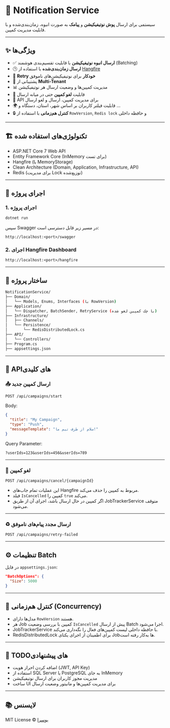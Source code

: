# 📢 Notification Service

سیستمی برای ارسال **پوش نوتیفیکیشن** و **پیامک** به صورت انبوه، زمان‌بندی‌شده و با قابلیت مدیریت کمپین.

---

## ✨ ویژگی‌ها

- ✅ **ارسال انبوه نوتیفیکیشن** با قابلیت تقسیم‌بندی هوشمند (Batching)
- 🕒 **ارسال زمان‌بندی‌شده** با استفاده از [Hangfire](https://www.hangfire.io/)
- 🔁 **Retry خودکار** برای نوتیفیکیشن‌های ناموفق
- 🧩 پشتیبانی از **Multi-Tenant**
- 📊 مدیریت کمپین‌ها و وضعیت ارسال هر نوتیفیکیشن
- 🚫 قابلیت **لغو کمپین** حتی در میانه ارسال
- 🔄 API برای مدیریت کمپین، ارسال و لغو ارسال
- 🌍 قابلیت فیلتر کاربران بر اساس شهر، استان، دستگاه و ...
- 🔒 **کنترل هم‌زمانی** با استفاده از `RowVersion`, `Redis lock` و حافظه داخلی

---

## 🏗️ تکنولوژی‌های استفاده شده

- ASP.NET Core 7 Web API
- Entity Framework Core (InMemory برای تست)
- Hangfire (با MemoryStorage)
- Clean Architecture (Domain, Application, Infrastructure, API)
- Redis (برای مدیریت Lock توزیع‌شده)

---

## 🧪 اجرای پروژه

### 1. اجرای پروژه

```bash
dotnet run
```

سپس Swagger در مسیر زیر قابل دسترسی است:
```
http://localhost:<port>/swagger
```

### 2. اجرای Hangfire Dashboard

```
http://localhost:<port>/hangfire
```

---

## 🧵 ساختار پروژه

```bash
NotificationService/
├── Domain/
│   └── Models, Enums, Interfaces (با RowVersion)
├── Application/
│   └── Dispatcher, BatchSender, RetryService (با چک کمپین لغو شده)
├── Infrastructure/
│   ├── Channels/
│   └── Persistence/
│       └── RedisDistributedLock.cs
├── API/
│   └── Controllers/
├── Program.cs
├── appsettings.json
```

---

## 🔌 APIهای کلیدی

### 📤 ارسال کمپین جدید

```
POST /api/campaigns/start
```

Body:
```json
{
  "title": "My Campaign",
  "type": "Push",
  "messageTemplate": "سلام از طرف تیم ما!"
}
```

Query Parameter:
```
?userIds=123&userIds=456&userIds=789
```

---

### 🛑 لغو کمپین

```
POST /api/campaigns/cancel/{campaignId}
```

- این عملیات تمام جاب‌های Hangfire مربوط به کمپین را حذف می‌کند.
- فیلد `IsCancelled` کمپین را `true` می‌کند.
- اگر کمپین در حال ارسال باشد، اجرای آن از طریق JobTrackerService متوقف می‌شود.

---

### ♻️ ارسال مجدد پیام‌های ناموفق

```
POST /api/campaigns/retry-failed
```

---

## ⚙️ تنظیمات Batch

در فایل `appsettings.json`:

```json
"BatchOptions": {
  "Size": 5000
}
```

---

## 🧠 کنترل هم‌زمانی (Concurrency)

- مدل‌ها دارای `RowVersion` هستند.
- هر Job کمپین با بررسی وضعیت `IsCancelled` پیش از ارسال Batch اجرا می‌شود.
- JobTrackerService با حافظه داخلی لیست کمپین‌های فعال را نگه‌داری می‌کند.
- RedisDistributedLock برای اطمینان از اجرای یکتای Jobها به‌کار رفته است.

---

## 📁 TODOهای پیشنهادی

- اضافه کردن احراز هویت (JWT, API Key)
- استفاده از SQL Server یا PostgreSQL به جای InMemory
- مدیریت مجوز کاربران برای ارسال نوتیفیکیشن
- ساخت UI برای مدیریت کمپین‌ها و مانیتور وضعیت ارسال

---

## 📚 لایسنس

MIT License © [یوسرا](https://github.com/your-github)
